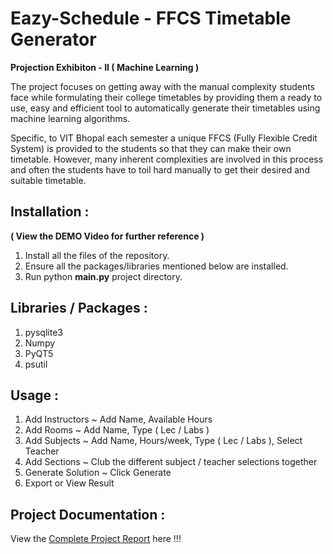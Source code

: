 # Eazy-Schedule - FFCS Timetable Generator 
**Projection Exhibiton - II ( Machine Learning )**

The project focuses on getting away with the manual complexity students face while formulating their college timetables by providing them a ready to use, easy and efficient tool to automatically generate their timetables using machine learning algorithms.

Specific, to VIT Bhopal each semester a unique FFCS (Fully Flexible Credit System) is provided to the students so that they can make their own timetable. However, many inherent complexities are involved in this process and often the students have to toil hard manually to get their desired and suitable timetable.

## Installation :  
**( View the DEMO Video for further reference )**

1. Install all the files of the repository.
2. Ensure all the packages/libraries mentioned below are installed.
3. Run python **main.py** project directory.

## Libraries / Packages :
1. pysqlite3
2. Numpy
3. PyQT5
4. psutil

## Usage :
1. Add Instructors   ~  Add Name, Available Hours 
2. Add Rooms         ~  Add Name, Type ( Lec / Labs )
3. Add Subjects      ~  Add Name, Hours/week, Type ( Lec / Labs ), Select Teacher
4. Add Sections      ~  Club the different subject / teacher selections together
5. Generate Solution ~  Click Generate
6. Export or View Result

## Project Documentation :
View the [Complete Project Report](https://drive.google.com/file/d/1z8FiJYItEjplZgwuQPzrOL5BE9lVkIdm/view?usp=sharing) here !!! 
